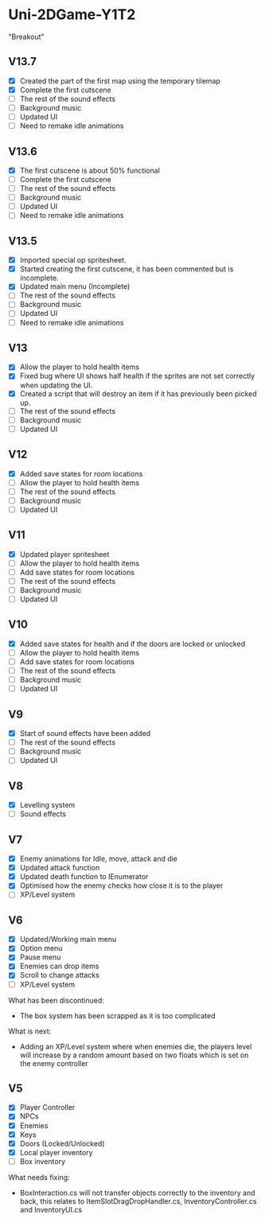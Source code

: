 # Uni-2DGame-Y1T2
"Breakout"

<!-- ROADMAP -->

## V13.7

- [x] Created the part of the first map using the temporary tilemap
- [x] Complete the first cutscene
- [ ] The rest of the sound effects
- [ ] Background music
- [ ] Updated UI
- [ ] Need to remake idle animations

## V13.6

- [x] The first cutscene is about 50% functional
- [ ] Complete the first cutscene
- [ ] The rest of the sound effects
- [ ] Background music
- [ ] Updated UI
- [ ] Need to remake idle animations

## V13.5

- [x] Imported special op spritesheet.
- [x] Started creating the first cutscene, it has been commented but is incomplete.
- [x] Updated main menu (Incomplete)
- [ ] The rest of the sound effects
- [ ] Background music
- [ ] Updated UI
- [ ] Need to remake idle animations

## V13

- [x] Allow the player to hold health items
- [x] Fixed bug where UI shows half health if the sprites are not set correctly when updating the UI.
- [x] Created a script that will destroy an item if it has previously been picked up.
- [ ] The rest of the sound effects
- [ ] Background music
- [ ] Updated UI

## V12

- [x] Added save states for room locations
- [ ] Allow the player to hold health items
- [ ] The rest of the sound effects
- [ ] Background music
- [ ] Updated UI

## V11

- [x] Updated player spritesheet
- [ ] Allow the player to hold health items
- [ ] Add save states for room locations
- [ ] The rest of the sound effects
- [ ] Background music
- [ ] Updated UI

## V10

- [x] Added save states for health and if the doors are locked or unlocked
- [ ] Allow the player to hold health items
- [ ] Add save states for room locations
- [ ] The rest of the sound effects
- [ ] Background music
- [ ] Updated UI

## V9

- [x] Start of sound effects have been added
- [ ] The rest of the sound effects
- [ ] Background music
- [ ] Updated UI

## V8

- [x] Levelling system
- [ ] Sound effects

## V7

- [x] Enemy animations for Idle, move, attack and die
- [x] Updated attack function
- [x] Updated death function to IEnumerator
- [x] Optimised how the enemy checks how close it is to the player
- [ ] XP/Level system

## V6

- [x] Updated/Working main menu
- [x] Option menu
- [x] Pause menu
- [x] Enemies can drop items
- [x] Scroll to change attacks
- [ ] XP/Level system

What has been discontinued:
* The box system has been scrapped as it is too complicated

What is next:
* Adding an XP/Level system where when enemies die, the players level will increase by a random amount based on two floats which is set on the enemy controller

## V5

- [x] Player Controller
- [x] NPCs
- [x] Enemies
- [x] Keys
- [x] Doors (Locked/Unlocked)
- [x] Local player inventory
- [ ] Box inventory

What needs fixing:
* BoxInteraction.cs will not transfer objects correctly to the inventory and back, this relates to ItemSlotDragDropHandler.cs, InventoryController.cs and InventoryUI.cs